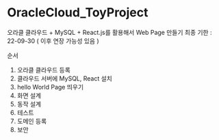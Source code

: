 # OracleCloud_ToyProject
오라클 클라우드 + MySQL + React.js를 활용해서 Web Page 만들기
최종 기한 : 22-09-30 ( 이후 연장 가능성 있음 )


순서
1. 오라클 클라우드 등록
2. 클라우드 서버에 MySQL, React 설치
3. hello World Page 띄우기
4. 화면 설계
5. 동작 설계
6. 테스트
7. 도메인 등록
8. 보안
